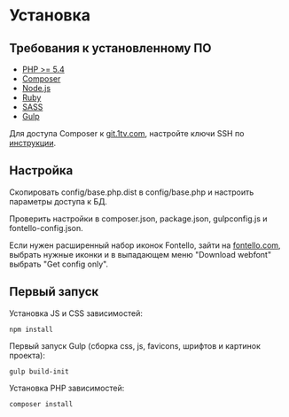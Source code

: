 # Установка

## Требования к установленному ПО

 * [PHP >= 5.4](http://www.php.net/)
 * [Composer](https://getcomposer.org/download/)
 * [Node.js](https://nodejs.org/en/download/)
 * [Ruby](http://rubyinstaller.org/)
 * [SASS](http://sass-lang.com/)
 * [Gulp](http://gulpjs.com/)

Для доступа Composer к [git.1tv.com](https://git.1tv.com/), настройте ключи SSH по [инструкции](https://git.1tv.com/help/ssh/README).


## Настройка

Скопировать config/base.php.dist в config/base.php и настроить параметры доступа к БД.

Проверить настройки в composer.json, package.json, gulpconfig.js и fontello-config.json.

Если нужен расширенный набор иконок Fontello, зайти на [fontello.com](http://fontello.com/), 
выбрать нужные иконки и в выпадающем меню "Download webfont" выбрать "Get config only".


## Первый запуск

Установка JS и CSS зависимостей:

```
npm install
```

Первый запуск Gulp (сборка css, js, favicons, шрифтов и картинок проекта):

```
gulp build-init 
```

Установка PHP зависимостей:

```
composer install
```



 
